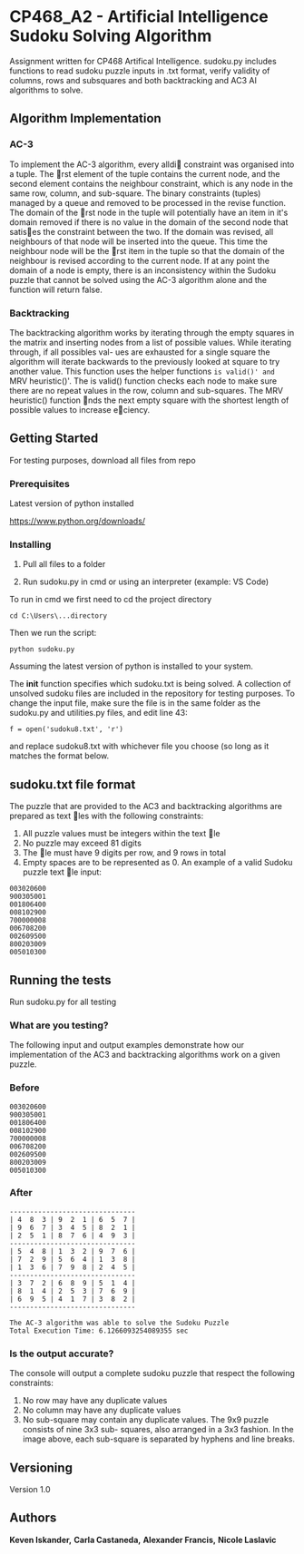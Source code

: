 # CP468_A2 - Artificial Intelligence Sudoku Solving Algorithm

Assignment written for CP468 Artifical Intelligence. sudoku.py includes functions to read sudoku puzzle inputs in .txt format, verify validity of columns, rows and subsquares and both backtracking and AC3 AI algorithms to solve. 

## Algorithm Implementation

### AC-3

To implement the AC-3 algorithm, every alldi constraint was organised into a tuple. The rst
element of the tuple contains the current node, and the second element contains the neighbour
constraint, which is any node in the same row, column, and sub-square. The binary constraints
(tuples) managed by a queue and removed to be processed in the revise function. The domain of
the rst node in the tuple will potentially have an item in it's domain removed if there is no value
in the domain of the second node that satises the constraint between the two. If the domain
was revised, all neighbours of that node will be inserted into the queue. This time the neighbour
node will be the rst item in the tuple so that the domain of the neighbour is revised according
to the current node. If at any point the domain of a node is empty, there is an inconsistency
within the Sudoku puzzle that cannot be solved using the AC-3 algorithm alone and the function
will return false.

### Backtracking

The backtracking algorithm works by iterating through the empty squares in the matrix and
inserting nodes from a list of possible values. While iterating through, if all possibles val-
ues are exhausted for a single square the algorithm will iterate backwards to the previously
looked at square to try another value. This function uses the helper functions `is valid()' and
`MRV heuristic()'. The is valid() function checks each node to make sure there are no repeat
values in the row, column and sub-squares. The MRV heuristic() function nds the next empty
square with the shortest length of possible values to increase eciency.

## Getting Started

For testing purposes, download all files from repo

### Prerequisites

Latest version of python installed


https://www.python.org/downloads/


### Installing

1) Pull all files to a folder

2) Run sudoku.py in cmd or using an interpreter (example: VS Code)

To run in cmd we first need to cd the project directory

```
cd C:\Users\...directory
```

Then we run the script:

```
python sudoku.py
```

Assuming the latest version of python is installed to your system.

The __init__ function specifies which sudoku.txt is being solved. A collection of unsolved sudoku files are included in the repository for testing purposes. To change the input file, make sure the file is in the same folder as the sudoku.py and utilities.py files, and edit line 43:

```
f = open('sudoku8.txt', 'r')
```

and replace sudoku8.txt with whichever file you choose (so long as it matches the format below.

## sudoku.txt file format

The puzzle that are provided to the AC3 and backtracking algorithms are prepared as text les
with the following constraints:
1. All puzzle values must be integers within the text le
2. No puzzle may exceed 81 digits
3. The le must have 9 digits per row, and 9 rows in total
4. Empty spaces are to be represented as 0.
An example of a valid Sudoku puzzle text le input:
```
003020600
900305001
001806400
008102900
700000008
006708200
002609500
800203009
005010300
```

## Running the tests

Run sudoku.py for all testing

### What are you testing?


The following input and output examples demonstrate how our implementation of the AC3 and
backtracking algorithms work on a given puzzle. 

### Before

```
003020600
900305001
001806400
008102900
700000008
006708200
002609500
800203009
005010300
```

### After

```
-------------------------------
| 4  8  3 | 9  2  1 | 6  5  7 |
| 9  6  7 | 3  4  5 | 8  2  1 |
| 2  5  1 | 8  7  6 | 4  9  3 |
-------------------------------
| 5  4  8 | 1  3  2 | 9  7  6 |
| 7  2  9 | 5  6  4 | 1  3  8 |
| 1  3  6 | 7  9  8 | 2  4  5 |
-------------------------------
| 3  7  2 | 6  8  9 | 5  1  4 |
| 8  1  4 | 2  5  3 | 7  6  9 |
| 6  9  5 | 4  1  7 | 3  8  2 |
-------------------------------

The AC-3 algorithm was able to solve the Sudoku Puzzle
Total Execution Time: 6.1266093254089355 sec
```



### Is the output accurate?
 
The console will output a complete sudoku puzzle that respect the following constraints:

1. No row may have any duplicate values
2. No column may have any duplicate values
3. No sub-square may contain any duplicate values. The 9x9 puzzle consists of nine 3x3 sub-
squares, also arranged in a 3x3 fashion. In the image above, each sub-square is separated
by hyphens and line breaks.

## Versioning

Version 1.0

## Authors

**Keven Iskander,** 
**Carla Castaneda,** 
**Alexander Francis,** 
**Nicole Laslavic** 

